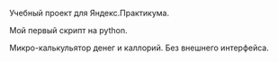  Учебный проект для Яндекс.Практикума.
 
 Мой первый скрипт на python.
 
 Микро-калькульятор денег и каллорий.
 Без внешнего интерфейса.
 
